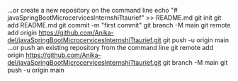 …or create a new repository on the command line
echo "# javaSpringBootMicrocervicesInternshiTtaurief" >> README.md
git init
git add README.md
git commit -m "first commit"
git branch -M main
git remote add origin https://github.com/Anika-del/javaSpringBootMicrocervicesInternshiTtaurief.git
git push -u origin main
…or push an existing repository from the command line
git remote add origin https://github.com/Anika-del/javaSpringBootMicrocervicesInternshiTtaurief.git
git branch -M main
git push -u origin main